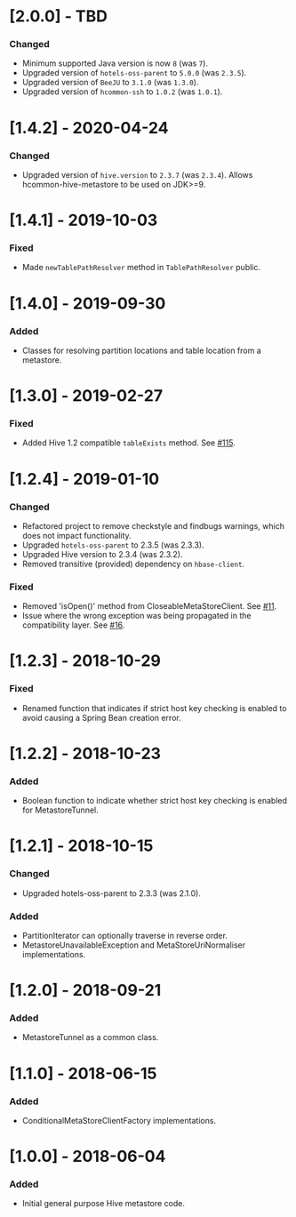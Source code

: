 # [2.0.0] - TBD
### Changed
* Minimum supported Java version is now `8` (was `7`).
* Upgraded version of `hotels-oss-parent` to `5.0.0` (was `2.3.5`).
* Upgraded version of `BeeJU` to `3.1.0` (was `1.3.0`).
* Upgraded version of `hcommon-ssh` to `1.0.2` (was `1.0.1`).

# [1.4.2] - 2020-04-24
### Changed
* Upgraded version of `hive.version` to `2.3.7` (was `2.3.4`). Allows hcommon-hive-metastore to be used on JDK>=9.

# [1.4.1] - 2019-10-03
### Fixed
* Made `newTablePathResolver` method in `TablePathResolver` public.

# [1.4.0] - 2019-09-30
### Added
* Classes for resolving partition locations and table location from a metastore.

# [1.3.0] - 2019-02-27
### Fixed
* Added Hive 1.2 compatible `tableExists` method. See [#115](https://github.com/HotelsDotCom/circus-train/issues/115).

# [1.2.4] - 2019-01-10
### Changed
* Refactored project to remove checkstyle and findbugs warnings, which does not impact functionality.
* Upgraded `hotels-oss-parent` to 2.3.5 (was 2.3.3).
* Upgraded Hive version to 2.3.4 (was 2.3.2).
* Removed transitive (provided) dependency on `hbase-client`.
### Fixed
* Removed 'isOpen()' method from CloseableMetaStoreClient. See [#11](https://github.com/HotelsDotCom/hcommon-hive-metastore/issues/11).
* Issue where the wrong exception was being propagated in the compatibility layer. See [#16](https://github.com/HotelsDotCom/hcommon-hive-metastore/issues/16).

# [1.2.3] - 2018-10-29
### Fixed
* Renamed function that indicates if strict host key checking is enabled to avoid causing a Spring Bean creation error.

# [1.2.2] - 2018-10-23
### Added
* Boolean function to indicate whether strict host key checking is enabled for MetastoreTunnel.

# [1.2.1] - 2018-10-15
### Changed
* Upgraded hotels-oss-parent to 2.3.3 (was 2.1.0).

### Added
* PartitionIterator can optionally traverse in reverse order.
* MetastoreUnavailableException and MetaStoreUriNormaliser implementations.

# [1.2.0] - 2018-09-21
### Added
* MetastoreTunnel as a common class.

# [1.1.0] - 2018-06-15
### Added
* ConditionalMetaStoreClientFactory implementations.

# [1.0.0] - 2018-06-04
### Added
* Initial general purpose Hive metastore code.
